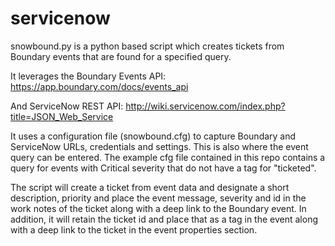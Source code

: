 servicenow
==========

snowbound.py is a python based script which creates tickets from Boundary events that are found for a specified query. 

It leverages the Boundary Events API:
https://app.boundary.com/docs/events_api

And ServiceNow REST API:
http://wiki.servicenow.com/index.php?title=JSON_Web_Service

It uses a configuration file (snowbound.cfg) to capture Boundary and ServiceNow URLs, credentials and settings. This is also where the event query can be entered. The example cfg file contained in this repo contains a query for events with Critical severity that do not have a tag for "ticketed".

The script will create a ticket from event data and designate a short description, priority and place the event message, severity and id in the work notes of the ticket along with a deep link to the Boundary event. In addition, it will retain the ticket id and place that as a tag in the event along with a deep link to the ticket in the event properties section.
